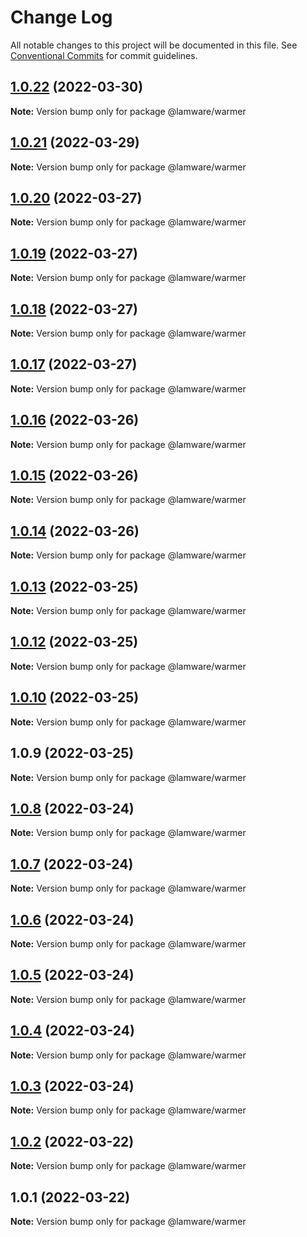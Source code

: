 # Change Log

All notable changes to this project will be documented in this file.
See [Conventional Commits](https://conventionalcommits.org) for commit guidelines.

## [1.0.22](https://github.com/evilkiwi/lamware/compare/@lamware/warmer@1.0.21...@lamware/warmer@1.0.22) (2022-03-30)

**Note:** Version bump only for package @lamware/warmer





## [1.0.21](https://github.com/evilkiwi/lamware/compare/@lamware/warmer@1.0.20...@lamware/warmer@1.0.21) (2022-03-29)

**Note:** Version bump only for package @lamware/warmer





## [1.0.20](https://github.com/evilkiwi/lamware/compare/@lamware/warmer@1.0.19...@lamware/warmer@1.0.20) (2022-03-27)

**Note:** Version bump only for package @lamware/warmer





## [1.0.19](https://github.com/evilkiwi/lamware/compare/@lamware/warmer@1.0.18...@lamware/warmer@1.0.19) (2022-03-27)

**Note:** Version bump only for package @lamware/warmer





## [1.0.18](https://github.com/evilkiwi/lamware/compare/@lamware/warmer@1.0.17...@lamware/warmer@1.0.18) (2022-03-27)

**Note:** Version bump only for package @lamware/warmer





## [1.0.17](https://github.com/evilkiwi/lamware/compare/@lamware/warmer@1.0.16...@lamware/warmer@1.0.17) (2022-03-27)

**Note:** Version bump only for package @lamware/warmer





## [1.0.16](https://github.com/evilkiwi/lamware/compare/@lamware/warmer@1.0.15...@lamware/warmer@1.0.16) (2022-03-26)

**Note:** Version bump only for package @lamware/warmer





## [1.0.15](https://github.com/evilkiwi/lamware/compare/@lamware/warmer@1.0.14...@lamware/warmer@1.0.15) (2022-03-26)

**Note:** Version bump only for package @lamware/warmer





## [1.0.14](https://github.com/evilkiwi/lamware/compare/@lamware/warmer@1.0.13...@lamware/warmer@1.0.14) (2022-03-26)

**Note:** Version bump only for package @lamware/warmer





## [1.0.13](https://github.com/evilkiwi/lamware/compare/@lamware/warmer@1.0.12...@lamware/warmer@1.0.13) (2022-03-25)

**Note:** Version bump only for package @lamware/warmer





## [1.0.12](https://github.com/evilkiwi/lamware/compare/@lamware/warmer@1.0.10...@lamware/warmer@1.0.12) (2022-03-25)

**Note:** Version bump only for package @lamware/warmer





## [1.0.10](https://github.com/evilkiwi/lamware/compare/@lamware/warmer@1.0.9...@lamware/warmer@1.0.10) (2022-03-25)

**Note:** Version bump only for package @lamware/warmer





## 1.0.9 (2022-03-25)

**Note:** Version bump only for package @lamware/warmer





## [1.0.8](https://github.com/evilkiwi/lamware/compare/@lamware/warmer@1.0.7...@lamware/warmer@1.0.8) (2022-03-24)

**Note:** Version bump only for package @lamware/warmer





## [1.0.7](https://github.com/evilkiwi/lamware/compare/@lamware/warmer@1.0.6...@lamware/warmer@1.0.7) (2022-03-24)

**Note:** Version bump only for package @lamware/warmer





## [1.0.6](https://github.com/evilkiwi/lamware/compare/@lamware/warmer@1.0.5...@lamware/warmer@1.0.6) (2022-03-24)

**Note:** Version bump only for package @lamware/warmer





## [1.0.5](https://github.com/evilkiwi/lamware/compare/@lamware/warmer@1.0.4...@lamware/warmer@1.0.5) (2022-03-24)

**Note:** Version bump only for package @lamware/warmer





## [1.0.4](https://github.com/evilkiwi/lamware/compare/@lamware/warmer@1.0.3...@lamware/warmer@1.0.4) (2022-03-24)

**Note:** Version bump only for package @lamware/warmer





## [1.0.3](https://github.com/evilkiwi/lamware/compare/@lamware/warmer@1.0.2...@lamware/warmer@1.0.3) (2022-03-24)

**Note:** Version bump only for package @lamware/warmer





## [1.0.2](https://github.com/evilkiwi/lamware/compare/@lamware/warmer@1.0.1...@lamware/warmer@1.0.2) (2022-03-22)

**Note:** Version bump only for package @lamware/warmer





## 1.0.1 (2022-03-22)

**Note:** Version bump only for package @lamware/warmer
